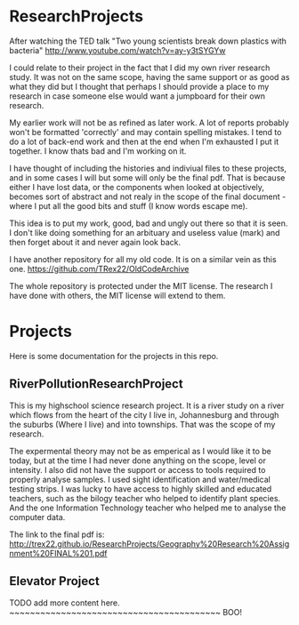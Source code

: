 ResearchProjects
================
After watching the TED talk "Two young scientists break down plastics with bacteria"
 http://www.youtube.com/watch?v=ay-y3tSYGYw

I could relate to their project in the fact that I did my own river research study.
It was not on the same scope, having the same support or as good as what they did
but I thought that perhaps I should provide a place to my research in case someone
else would want a jumpboard for their own research.

My earlier work will not be as refined as later work.
A lot of reports probably won't be formatted 'correctly' and may contain spelling
mistakes. I tend to do a lot of back-end work and then at the end when I'm 
exhausted I put it together. I know thats bad and I'm working on it.

I have thought of including the histories and indiviual files to these projects,
and in some cases I will but some will only be the final pdf. That is because
either I have lost data, or the components when looked at objectively, becomes
sort of abstract and not realy in the scope of the final document - where I put
all the good bits and stuff (I know words escape me).

This idea is to put my work, good, bad and ungly out there so that it is seen.
I don't like doing something for an arbituary and useless value (mark) and then
forget about it and never again look back. 

I have another repository for all my old code. It is on a similar vein as this one.
https://github.com/TRex22/OldCodeArchive

The whole repository is protected under the MIT license. The research I have done
with others, the MIT license will extend to them.

Projects
========
Here is some documentation for the projects in this repo.

RiverPollutionResearchProject
-----------------------------

This is my highschool science research project. 
It is a river study on a river which flows from the heart of the city I live in,
Johannesburg and through the suburbs (Where I live) and into townships. That was
the scope of my research.

The expermental theory may not be as emperical as I would like it to be today,
but at the time I had never done anything on the scope, level or intensity.
I also did not have the support or access to tools required to properly analyse
samples. I used sight identification and water/medical testing strips.
I was lucky to have access to highly skilled and educated teachers, such as
the bilogy teacher who helped to identify plant species. And the one Information
Technology teacher who helped me to analyse the computer data.

The link to the final pdf is: http://trex22.github.io/ResearchProjects/Geography%20Research%20Assignment%20FINAL%201.pdf


Elevator Project
----------------

TODO add more content here. ~~~~~~~~~~~~~~~~~~~~~~~~~~~~~~~~~~~~~~~~~ BOO!
